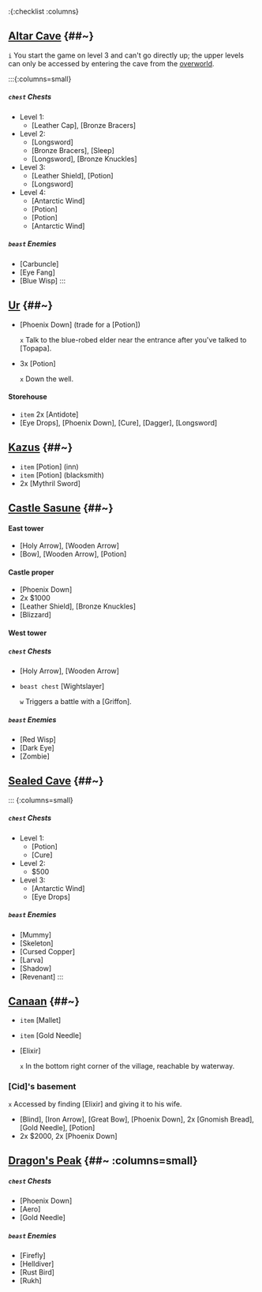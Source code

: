 :{:checklist :columns}

## [Altar Cave](@~) {##~}

`i` You start the game on level 3 and can't go directly up; the upper levels can only be accessed by entering the cave from the [overworld](floating_continent).

:::{:columns=small}
##### `chest` Chests
- Level 1:
  * [Leather Cap], [Bronze Bracers]
- Level 2:
  * [Longsword]
  * [Bronze Bracers], [Sleep]
  * [Longsword], [Bronze Knuckles]
- Level 3:
  * [Leather Shield], [Potion]
  * [Longsword]
- Level 4:
  * [Antarctic Wind]
  * [Potion]
  * [Potion]
  * [Antarctic Wind]
##### `beast` Enemies
* [Carbuncle]
* [Eye Fang]
* [Blue Wisp]
:::
  


## [Ur](@~) {##~}
* [Phoenix Down] (trade for a [Potion])

  `x` Talk to the blue-robed elder near the entrance after you've talked to [Topapa].
* 3x [Potion]

  `x` Down the well.

#### Storehouse
* `item` 2x [Antidote]
* [Eye Drops], [Phoenix Down], [Cure], [Dagger], [Longsword]
  


## [Kazus](@~) {##~}

* `item` [Potion] (inn)
* `item` [Potion] (blacksmith)
* 2x [Mythril Sword]



## [Castle Sasune](@~) {##~}
#### East tower
* [Holy Arrow], [Wooden Arrow]
* [Bow], [Wooden Arrow], [Potion]
####  Castle proper
* [Phoenix Down]
* 2x $1000
* [Leather Shield], [Bronze Knuckles]
* [Blizzard]
####  West tower
##### `chest` Chests
* [Holy Arrow], [Wooden Arrow]
* `beast chest` [Wightslayer]

  `w` Triggers a battle with a [Griffon].
##### `beast` Enemies
* [Red Wisp]
* [Dark Eye]
* [Zombie]
  

  
## [Sealed Cave](@~) {##~}

::: {:columns=small}
##### `chest` Chests
- Level 1:
  * [Potion]
  * [Cure]
- Level 2:
  * $500
- Level 3:
  * [Antarctic Wind]
  * [Eye Drops]
##### `beast` Enemies
* [Mummy]
* [Skeleton]
* [Cursed Copper]
* [Larva]
* [Shadow]
* [Revenant]
:::


## [Canaan](@~) {##~}

* `item` [Mallet]
* `item` [Gold Needle]
* [Elixir]

  `x` In the bottom right corner of the village, reachable by waterway.

### [Cid]'s basement
`x` Accessed by finding [Elixir] and giving it to his wife.
* [Blind], [Iron Arrow], [Great Bow], [Phoenix Down], 2x [Gnomish Bread], [Gold Needle], [Potion]
* 2x $2000, 2x [Phoenix Down]



## [Dragon's Peak](@~) {##~ :columns=small}
##### `chest` Chests
* [Phoenix Down]
* [Aero]
* [Gold Needle]

##### `beast` Enemies
* [Firefly]
* [Helldiver]
* [Rust Bird]
* [Rukh]